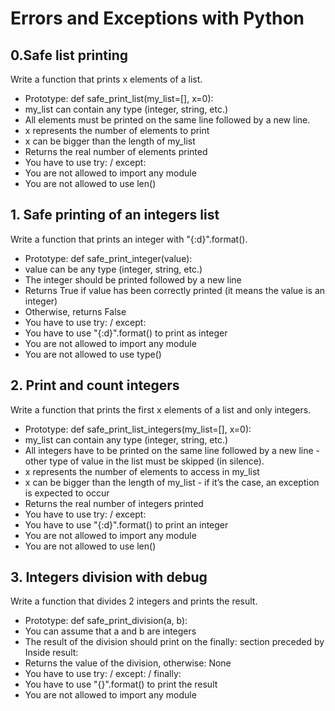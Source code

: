 # Errors and Exceptions with Python

## 0.Safe list printing
Write a function that prints x elements of a list.
- Prototype: def safe_print_list(my_list=[], x=0):
- my_list can contain any type (integer, string, etc.)
- All elements must be printed on the same line followed by a new line.
- x represents the number of elements to print
- x can be bigger than the length of my_list
- Returns the real number of elements printed
- You have to use try: / except:
- You are not allowed to import any module
- You are not allowed to use len()

## 1. Safe printing of an integers list
Write a function that prints an integer with "{:d}".format().

- Prototype: def safe_print_integer(value):
- value can be any type (integer, string, etc.)
- The integer should be printed followed by a new line
- Returns True if value has been correctly printed (it means the value is an integer)
- Otherwise, returns False
- You have to use try: / except:
- You have to use "{:d}".format() to print as integer
- You are not allowed to import any module
- You are not allowed to use type()       

## 2. Print and count integers
Write a function that prints the first x elements of a list and only integers.

- Prototype: def safe_print_list_integers(my_list=[], x=0):
- my_list can contain any type (integer, string, etc.)
- All integers have to be printed on the same line followed by a new line - other type of value in the list must be skipped (in silence).
- x represents the number of elements to access in my_list
- x can be bigger than the length of my_list - if it’s the case, an exception is expected to occur
- Returns the real number of integers printed
- You have to use try: / except:
- You have to use "{:d}".format() to print an integer
- You are not allowed to import any module
- You are not allowed to use len()  

## 3. Integers division with debug
Write a function that divides 2 integers and prints the result.

- Prototype: def safe_print_division(a, b):
- You can assume that a and b are integers
- The result of the division should print on the finally: section preceded by Inside result:
- Returns the value of the division, otherwise: None
- You have to use try: / except: / finally:
- You have to use "{}".format() to print the result
- You are not allowed to import any module
